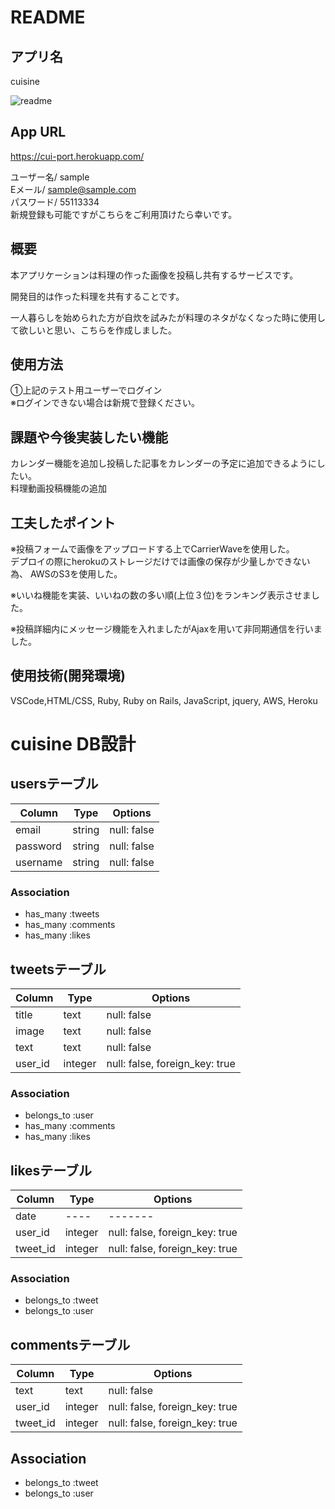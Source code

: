 # README

## アプリ名

cuisine<br>


![readme](https://user-images.githubusercontent.com/66351093/92342008-7eea5c80-f0fa-11ea-8138-fa72e4caa790.jpg)


## App URL

https://cui-port.herokuapp.com/ <br>

ユーザー名/ sample<br>
Eメール/ sample@sample.com<br>
パスワード/ 55113334<br>
新規登録も可能ですがこちらをご利用頂けたら幸いです。<br>

##  概要

本アプリケーションは料理の作った画像を投稿し共有するサービスです。<br>

開発目的は作った料理を共有することです。<br>

一人暮らしを始められた方が自炊を試みたが料理のネタがなくなった時に使用して欲しいと思い、こちらを作成しました。<br>



##  使用方法

①上記のテスト用ユーザーでログイン<br>
※ログインできない場合は新規で登録ください。

##  課題や今後実装したい機能

カレンダー機能を追加し投稿した記事をカレンダーの予定に追加できるようにしたい。<br>
料理動画投稿機能の追加<br>


## 工夫したポイント

※投稿フォームで画像をアップロードする上でCarrierWaveを使用した。<br>
デプロイの際にherokuのストレージだけでは画像の保存が少量しかできない為、
AWSのS3を使用した。<br>

※いいね機能を実装、いいねの数の多い順(上位３位)をランキング表示させました。<br>

※投稿詳細内にメッセージ機能を入れましたがAjaxを用いて非同期通信を行いました。<br>

## 使用技術(開発環境)

VSCode,HTML/CSS, Ruby, Ruby on Rails, JavaScript, jquery, AWS, Heroku

# cuisine DB設計

## usersテーブル
|Column|Type|Options|
|------|----|-------|
|email|string|null: false|
|password|string|null: false|
|username|string|null: false|
### Association
- has_many :tweets
- has_many :comments
- has_many :likes
## tweetsテーブル
|Column|Type|Options|
|------|----|-------|
|title|text|null: false|
|image|text|null: false|
|text|text|null: false|
|user_id|integer|null: false, foreign_key: true|
### Association
- belongs_to :user
- has_many :comments
- has_many :likes
## likesテーブル
|Column|Type|Options|
|------|----|-------|
|date|----|-------|
|user_id|integer|null: false, foreign_key: true|
|tweet_id|integer|null: false, foreign_key: true|
### Association
- belongs_to :tweet
- belongs_to :user

## commentsテーブル
|Column|Type|Options|
|------|----|-------|
|text|text|null: false|
|user_id|integer|null: false, foreign_key: true|
|tweet_id|integer|null: false, foreign_key: true|
## Association
- belongs_to :tweet
- belongs_to :user


